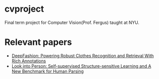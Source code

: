 # cvproject
Final term project for Computer Vision(Prof. Fergus) taught at NYU.

# Relevant papers
- [DeepFashion: Powering Robust Clothes Recognition and Retrieval With Rich Annotations](https://www.cv-foundation.org/openaccess/content_cvpr_2016/papers/Liu_DeepFashion_Powering_Robust_CVPR_2016_paper.pdf)
- [Look into Person: Self-supervised Structure-sensitive Learning and A New Benchmark for Human Parsing](https://arxiv.org/abs/1703.05446)
